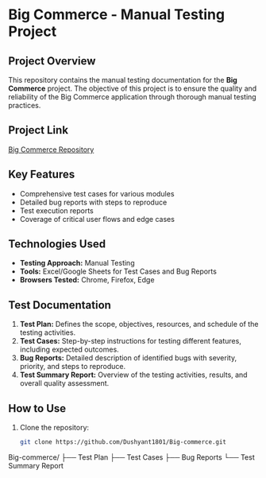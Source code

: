 # Big Commerce - Manual Testing Project

## Project Overview
This repository contains the manual testing documentation for the **Big Commerce** project. The objective of this project is to ensure the quality and reliability of the Big Commerce application through thorough manual testing practices. 

## Project Link
[Big Commerce Repository](https://github.com/Dushyant1801/Big-commerce)

## Key Features
- Comprehensive test cases for various modules
- Detailed bug reports with steps to reproduce
- Test execution reports
- Coverage of critical user flows and edge cases

## Technologies Used
- **Testing Approach:** Manual Testing
- **Tools:** Excel/Google Sheets for Test Cases and Bug Reports
- **Browsers Tested:** Chrome, Firefox, Edge

## Test Documentation
1. **Test Plan:** Defines the scope, objectives, resources, and schedule of the testing activities.
2. **Test Cases:** Step-by-step instructions for testing different features, including expected outcomes.
3. **Bug Reports:** Detailed description of identified bugs with severity, priority, and steps to reproduce.
4. **Test Summary Report:** Overview of the testing activities, results, and overall quality assessment.

## How to Use
1. Clone the repository:
   ```bash
   git clone https://github.com/Dushyant1801/Big-commerce.git
Big-commerce/
├── Test Plan
├── Test Cases
├── Bug Reports
└── Test Summary Report
